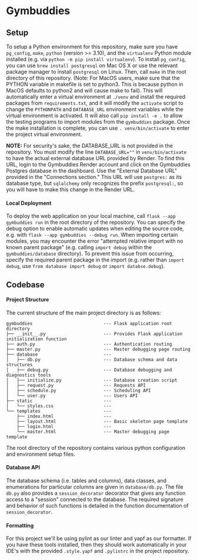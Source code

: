 # Gymbuddies

## Setup
To setup a Python environment for this repository, make sure you have `pg_config`, `make`, `python` (version >= 3.10), and the `virtualenv` Python module installed (e.g. via `python -m pip install virtualenv`). To install `pg_config`, you can use `brew install postgresql` on Mac OS X or use the relevant package manager to install `postgresql` on Linux. Then, call `make` in the root directory of this repository. (Note: For MacOS users, make sure that the PYTHON variable in makefile is set to python3. This is because python in MacOS defaults to python2 and will cause make to fail). This will automatically enter a virtual environment at `./venv` and install the required packages from `requirements.txt`, and it will modify the `activate` script to change the `PYTHONPATH` and `DATABASE_URL` environment variables while the virtual environment is activated. It will also call `pip install -e .` to allow the testing programs to import modules from the `gymbuddies` package. Once the make installation is complete, you can use `. venv/bin/activate` to enter the project virtual environment.

**NOTE:** For security's sake, the DATABASE_URL is not provided in the repository. You must modify the line `DATABASE_URL=""` in `venv/bin/activate` to have the actual external database URL provided by Render. To find this URL, login to the Gymbuddies Render account and click on the Gymbuddies Postgres database in the dashboard. Use the "External Database URL" provided in the "Connections section." This URL will use `postgres:` as its database type, but `sqlalchemy` only recognizes the prefix `postgresql:`, so you will have to make this change in the Render URL.


#### Local Deployment
To deploy the web application on your local machine, call `flask --app gymbuddies run` in the root directory of the repository. You can specify the debug option to enable automatic updates when editing the source code, e.g. with `flask --app gymbuddies --debug run`. When importing certain modules, you may encounter the error "attempted relative import with no known parent package" (e.g. calling `import debug` within the `gymbuddies/database` directory). To prevent this issue from occurring, specify the required parent package in the import (e.g. rather than `import debug`, use `from database import debug` or `import databse.debug`).


## Codebase
#### Project Structure
The current structure of the main project directory is as follows:
```
gymbuddies                           --- Flask application root directory
├── __init__.py                      --- Provides Flask application initialization function
├── auth.py                          --- Authentication routing
├── master.py                        --- Master debugging page routing
├── database                         --- 
│   ├── db.py                        --- Database schema and data structures
│   ├── debug.py                     --- Database debugging and diagnostics tools
│   ├── initialize.py                --- Database creation script
│   ├── request.py                   --- Requests API
│   ├── schedule.py                  --- Scheduling API
│   └── user.py                      --- Users API
├── static                           --- 
│   └── styles.css                   --- 
└── templates                        --- 
    ├── index.html                   --- 
    ├── layout.html                  --- Basic skeleton page template
    ├── login.html                   --- 
    └── master.html                  --- Master debugging page template
```
The root directory of the repository contains various python configuration and environment setup files.


#### Database API
The database schema (i.e. tables and columns), data classes, and enumerations for particular columns are given in `database/db.py`. The file `db.py` also provides a `session_decorator` decorator that gives any function access to a "session" connected to the database. The required signature and behavior of such functions is detailed in the function documentation of `session_decorator`.


#### Formatting
For this project we'll be using pylint as our linter and yapf as our formatter. If you have these tools installed, then they should work automatically in your IDE's with the provided `.style.yapf` and `.pylintrc` in the project repository.
